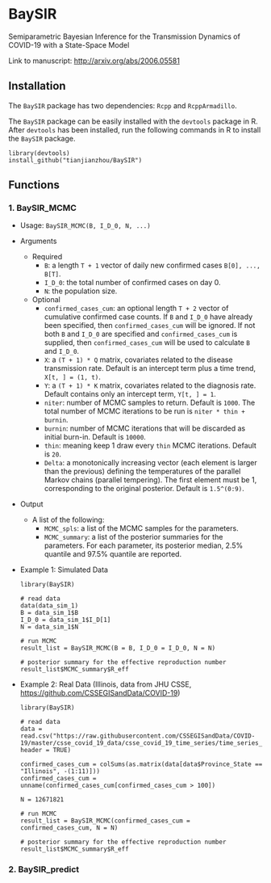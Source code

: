 # BaySIR
Semiparametric Bayesian Inference for the Transmission Dynamics of COVID-19 with a State-Space Model

Link to manuscript: http://arxiv.org/abs/2006.05581

## Installation
The `BaySIR` package has two dependencies: `Rcpp` and `RcppArmadillo`.

The `BaySIR` package can be easily installed with the `devtools` package in R. After `devtools` has been installed, run the following commands in R to install the `BaySIR` package.
```
library(devtools)
install_github("tianjianzhou/BaySIR")
```


## Functions

### 1. BaySIR_MCMC
- Usage: `BaySIR_MCMC(B, I_D_0, N, ...)`

- Arguments
  - Required
    - `B`: a length `T + 1` vector of daily new confirmed cases `B[0], ..., B[T]`.
    - `I_D_0`: the total number of confirmed cases on day 0.
    - `N`: the population size.
  - Optional
    - `confirmed_cases_cum`: an optional length `T + 2` vector of cumulative confirmed case counts. If `B` and `I_D_0` have already been specified, then `confirmed_cases_cum` will be ignored. If not both `B` and `I_D_0` are specified and `confirmed_cases_cum` is supplied, then `confirmed_cases_cum` will be used to calculate `B` and `I_D_0`.
    - `X`: a `(T + 1) * Q` matrix, covariates related to the disease transmission rate. Default is an intercept term plus a time trend, `X[t, ] = (1, t)`.
    - `Y`: a `(T + 1) * K` matrix, covariates related to the diagnosis rate. Default contains only an intercept term, `Y[t, ] = 1`.
    - `niter`: number of MCMC samples to return. Default is `1000`. The total number of MCMC iterations to be run is `niter * thin + burnin`.
    - `burnin`: number of MCMC iterations that will be discarded as initial burn-in. Default is `10000`.
    - `thin`: meaning keep 1 draw every `thin` MCMC iterations. Default is `20`.
    - `Delta`: a monotonically increasing vector (each element is larger than the previous) defining the temperatures of the parallel Markov chains (parallel tempering). The first element must be 1, corresponding to the original posterior. Default is `1.5^(0:9)`.

- Output
  - A list of the following:
    - `MCMC_spls`: a list of the MCMC samples for the parameters.
    - `MCMC_summary`: a list of the posterior summaries for the parameters. For each parameter, its posterior median, 2.5% quantile and 97.5% quantile are reported.


- Example 1: Simulated Data
  ```
  library(BaySIR)
  
  # read data
  data(data_sim_1)
  B = data_sim_1$B
  I_D_0 = data_sim_1$I_D[1]
  N = data_sim_1$N
  
  # run MCMC
  result_list = BaySIR_MCMC(B = B, I_D_0 = I_D_0, N = N)
  
  # posterior summary for the effective reproduction number
  result_list$MCMC_summary$R_eff
  ```
  
- Example 2: Real Data (Illinois, data from JHU CSSE, https://github.com/CSSEGISandData/COVID-19)
  ```
  library(BaySIR)
  
  # read data
  data = read.csv("https://raw.githubusercontent.com/CSSEGISandData/COVID-19/master/csse_covid_19_data/csse_covid_19_time_series/time_series_covid19_confirmed_US.csv", header = TRUE)
  
  confirmed_cases_cum = colSums(as.matrix(data[data$Province_State == "Illinois", -(1:11)]))
  confirmed_cases_cum = unname(confirmed_cases_cum[confirmed_cases_cum > 100])
  
  N = 12671821
  
  # run MCMC
  result_list = BaySIR_MCMC(confirmed_cases_cum = confirmed_cases_cum, N = N)
  
  # posterior summary for the effective reproduction number
  result_list$MCMC_summary$R_eff
  ```

### 2. BaySIR_predict
